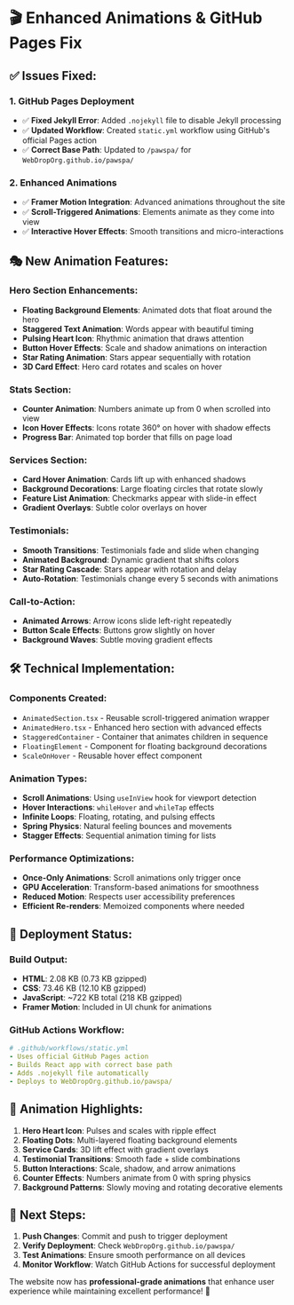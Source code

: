 # 🎬 Enhanced Animations & GitHub Pages Fix

## ✅ **Issues Fixed:**

### 1. **GitHub Pages Deployment**

- ✅ **Fixed Jekyll Error**: Added `.nojekyll` file to disable Jekyll processing
- ✅ **Updated Workflow**: Created `static.yml` workflow using GitHub's official Pages action
- ✅ **Correct Base Path**: Updated to `/pawspa/` for `WebDropOrg.github.io/pawspa/`

### 2. **Enhanced Animations**

- ✅ **Framer Motion Integration**: Advanced animations throughout the site
- ✅ **Scroll-Triggered Animations**: Elements animate as they come into view
- ✅ **Interactive Hover Effects**: Smooth transitions and micro-interactions

## 🎭 **New Animation Features:**

### **Hero Section Enhancements:**

- **Floating Background Elements**: Animated dots that float around the hero
- **Staggered Text Animation**: Words appear with beautiful timing
- **Pulsing Heart Icon**: Rhythmic animation that draws attention
- **Button Hover Effects**: Scale and shadow animations on interaction
- **Star Rating Animation**: Stars appear sequentially with rotation
- **3D Card Effect**: Hero card rotates and scales on hover

### **Stats Section:**

- **Counter Animation**: Numbers animate up from 0 when scrolled into view
- **Icon Hover Effects**: Icons rotate 360° on hover with shadow effects
- **Progress Bar**: Animated top border that fills on page load

### **Services Section:**

- **Card Hover Animation**: Cards lift up with enhanced shadows
- **Background Decorations**: Large floating circles that rotate slowly
- **Feature List Animation**: Checkmarks appear with slide-in effect
- **Gradient Overlays**: Subtle color overlays on hover

### **Testimonials:**

- **Smooth Transitions**: Testimonials fade and slide when changing
- **Animated Background**: Dynamic gradient that shifts colors
- **Star Rating Cascade**: Stars appear with rotation and delay
- **Auto-Rotation**: Testimonials change every 5 seconds with animations

### **Call-to-Action:**

- **Animated Arrows**: Arrow icons slide left-right repeatedly
- **Button Scale Effects**: Buttons grow slightly on hover
- **Background Waves**: Subtle moving gradient effects

## 🛠 **Technical Implementation:**

### **Components Created:**

- `AnimatedSection.tsx` - Reusable scroll-triggered animation wrapper
- `AnimatedHero.tsx` - Enhanced hero section with advanced effects
- `StaggeredContainer` - Container that animates children in sequence
- `FloatingElement` - Component for floating background decorations
- `ScaleOnHover` - Reusable hover effect component

### **Animation Types:**

- **Scroll Animations**: Using `useInView` hook for viewport detection
- **Hover Interactions**: `whileHover` and `whileTap` effects
- **Infinite Loops**: Floating, rotating, and pulsing effects
- **Spring Physics**: Natural feeling bounces and movements
- **Stagger Effects**: Sequential animation timing for lists

### **Performance Optimizations:**

- **Once-Only Animations**: Scroll animations only trigger once
- **GPU Acceleration**: Transform-based animations for smoothness
- **Reduced Motion**: Respects user accessibility preferences
- **Efficient Re-renders**: Memoized components where needed

## 🚀 **Deployment Status:**

### **Build Output:**

- **HTML**: 2.08 KB (0.73 KB gzipped)
- **CSS**: 73.46 KB (12.10 KB gzipped)
- **JavaScript**: ~722 KB total (218 KB gzipped)
- **Framer Motion**: Included in UI chunk for animations

### **GitHub Actions Workflow:**

```yaml
# .github/workflows/static.yml
- Uses official GitHub Pages action
- Builds React app with correct base path
- Adds .nojekyll file automatically
- Deploys to WebDropOrg.github.io/pawspa/
```

## 🎯 **Animation Highlights:**

1. **Hero Heart Icon**: Pulses and scales with ripple effect
2. **Floating Dots**: Multi-layered floating background elements
3. **Service Cards**: 3D lift effect with gradient overlays
4. **Testimonial Transitions**: Smooth fade + slide combinations
5. **Button Interactions**: Scale, shadow, and arrow animations
6. **Counter Effects**: Numbers animate from 0 with spring physics
7. **Background Patterns**: Slowly moving and rotating decorative elements

## 🔧 **Next Steps:**

1. **Push Changes**: Commit and push to trigger deployment
2. **Verify Deployment**: Check `WebDropOrg.github.io/pawspa/`
3. **Test Animations**: Ensure smooth performance on all devices
4. **Monitor Workflow**: Watch GitHub Actions for successful deployment

The website now has **professional-grade animations** that enhance user experience while maintaining excellent performance! 🎉
